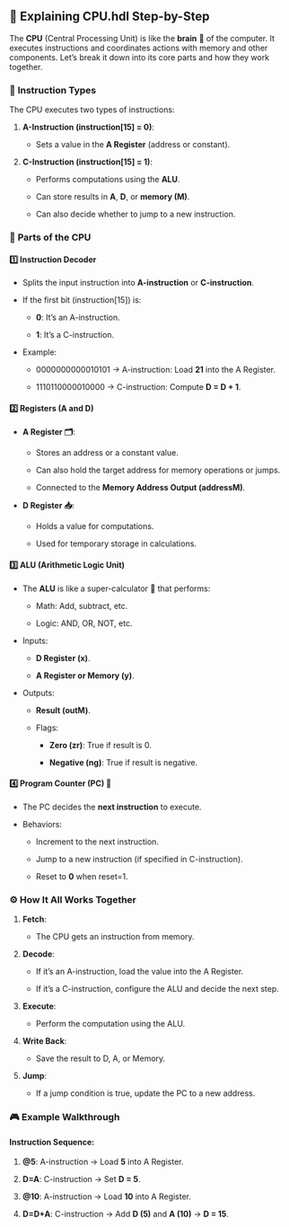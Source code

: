 🚀 **Explaining CPU.hdl Step-by-Step**
--------------------------------------

The **CPU** (Central Processing Unit) is like the **brain** 🧠 of the computer. It executes instructions and coordinates actions with memory and other components. Let’s break it down into its core parts and how they work together.

### 📝 **Instruction Types**

The CPU executes two types of instructions:

1.  **A-Instruction (instruction\[15\] = 0)**:
    
    *   Sets a value in the **A Register** (address or constant).
        
2.  **C-Instruction (instruction\[15\] = 1)**:
    
    *   Performs computations using the **ALU**.
        
    *   Can store results in **A**, **D**, or **memory (M)**.
        
    *   Can also decide whether to jump to a new instruction.
        

### 🧩 **Parts of the CPU**

#### 1️⃣ **Instruction Decoder**

*   Splits the input instruction into **A-instruction** or **C-instruction**.
    
*   If the first bit (instruction\[15\]) is:
    
    *   **0**: It’s an A-instruction.
        
    *   **1**: It’s a C-instruction.
        
*   Example:
    
    *   0000000000010101 → A-instruction: Load **21** into the A Register.
        
    *   1110110000010000 → C-instruction: Compute **D = D + 1**.
        

#### 2️⃣ **Registers (A and D)**

*   **A Register 🗂️**:
    
    *   Stores an address or a constant value.
        
    *   Can also hold the target address for memory operations or jumps.
        
    *   Connected to the **Memory Address Output (addressM)**.
        
*   **D Register 📥**:
    
    *   Holds a value for computations.
        
    *   Used for temporary storage in calculations.
        

#### 3️⃣ **ALU (Arithmetic Logic Unit)**

*   The **ALU** is like a super-calculator 🧮 that performs:
    
    *   Math: Add, subtract, etc.
        
    *   Logic: AND, OR, NOT, etc.
        
*   Inputs:
    
    *   **D Register (x)**.
        
    *   **A Register or Memory (y)**.
        
*   Outputs:
    
    *   **Result (outM)**.
        
    *   Flags:
        
        *   **Zero (zr)**: True if result is 0.
            
        *   **Negative (ng)**: True if result is negative.
            

#### 4️⃣ **Program Counter (PC) 📍**

*   The PC decides the **next instruction** to execute.
    
*   Behaviors:
    
    *   Increment to the next instruction.
        
    *   Jump to a new instruction (if specified in C-instruction).
        
    *   Reset to **0** when reset=1.
        

### ⚙️ **How It All Works Together**

1.  **Fetch**:
    
    *   The CPU gets an instruction from memory.
        
2.  **Decode**:
    
    *   If it’s an A-instruction, load the value into the A Register.
        
    *   If it’s a C-instruction, configure the ALU and decide the next step.
        
3.  **Execute**:
    
    *   Perform the computation using the ALU.
        
4.  **Write Back**:
    
    *   Save the result to D, A, or Memory.
        
5.  **Jump**:
    
    *   If a jump condition is true, update the PC to a new address.
        

### 🎮 **Example Walkthrough**

#### Instruction Sequence:

1.  **@5**: A-instruction → Load **5** into A Register.
    
2.  **D=A**: C-instruction → Set **D = 5**.
    
3.  **@10**: A-instruction → Load **10** into A Register.
    
4.  **D=D+A**: C-instruction → Add **D (5)** and **A (10)** → **D = 15**.
